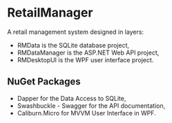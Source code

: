 # RetailManager
A retail management system designed in layers:
- RMData is the SQLite database project,
- RMDataManager is the ASP.NET Web API project,
- RMDesktopUI is the WPF user interface project.

## NuGet Packages
- Dapper for the Data Access to SQLite,
- Swashbuckle - Swagger for the API documentation,
- Caliburn.Micro for MVVM User Interface in WPF.


